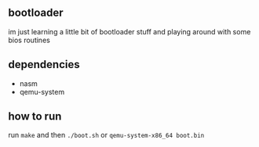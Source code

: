 ## bootloader
im just learning a little bit of bootloader stuff and playing around with some bios routines

## dependencies
- nasm
- qemu-system

## how to run
run `make` and then `./boot.sh` or `qemu-system-x86_64 boot.bin` 